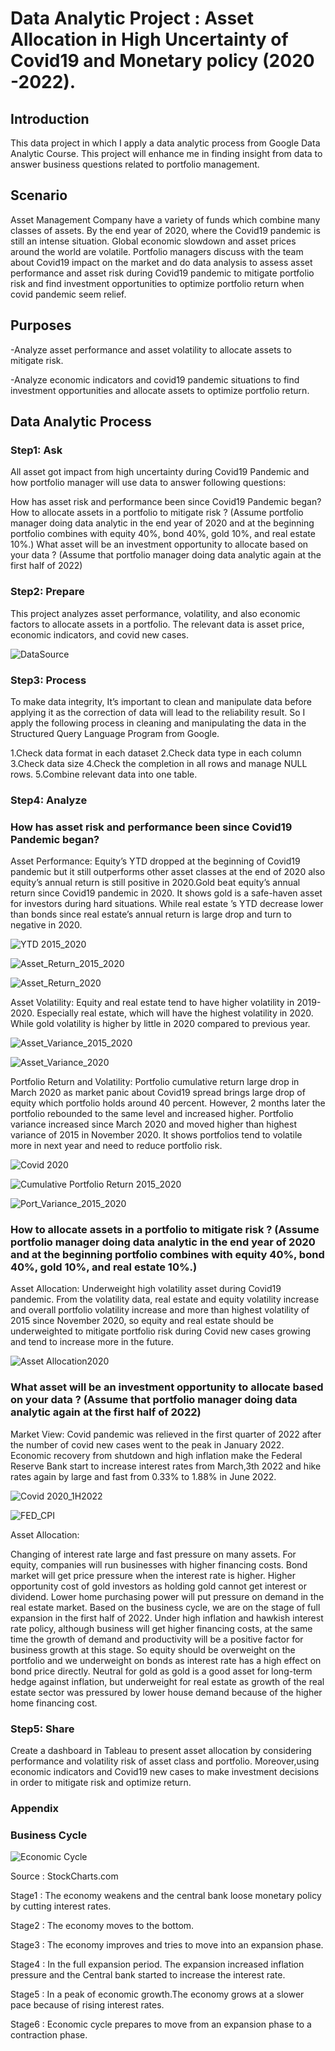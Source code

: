 

# Data Analytic Project : Asset Allocation in High Uncertainty of Covid19 and Monetary policy (2020 -2022).

## Introduction

This data project in which I apply a data analytic process from Google Data Analytic Course. This project will enhance me in finding insight from data to answer business questions related to portfolio management.

## Scenario

Asset Management Company have a variety of funds which combine many classes of assets. By the end year of 2020, where the Covid19 pandemic is still an intense situation. Global economic slowdown and asset prices around the world are volatile. Portfolio managers discuss with the team about Covid19 impact on the market and do data analysis to assess asset performance and asset risk during Covid19 pandemic to mitigate portfolio risk and find investment opportunities to optimize portfolio return when covid pandemic seem relief.

## Purposes

-Analyze asset performance and asset volatility to allocate assets to mitigate risk.

-Analyze economic indicators and covid19 pandemic situations to find investment opportunities and allocate assets to optimize portfolio return.

## Data Analytic Process

### Step1: Ask

All asset got impact from high uncertainty during Covid19 Pandemic and how portfolio manager will use data to answer following questions:

How has asset risk and performance been since Covid19 Pandemic began?
How to allocate assets in a portfolio to mitigate risk ? (Assume portfolio manager doing data analytic in the end year of 2020 and at the beginning portfolio combines with equity 40%, bond 40%, gold 10%, and real estate 10%.)
What asset will be an investment opportunity to allocate based on your data ? (Assume that portfolio manager doing data analytic again at the first half of 2022)


### Step2: Prepare

This project analyzes asset performance, volatility, and also economic factors to allocate assets in a portfolio. The relevant data is asset price, economic indicators, and covid new cases. 

![DataSource](https://github.com/sornsawan25ch/Asset-Performance-Volatility-SQL/assets/166679003/ac7d567e-bdf4-440a-89ac-41f6c4570135)

### Step3: Process

To make data integrity, It’s important to clean and manipulate data before applying it as the correction of data will lead to the reliability result. So I apply the following process in cleaning and manipulating the data in the Structured Query Language Program from Google.

1.Check data format in each dataset 
2.Check data type in each column
3.Check data size
4.Check the completion in all rows and manage NULL rows.
5.Combine relevant data into one table.       

### Step4: Analyze

### How has asset risk and performance been since Covid19 Pandemic began?

Asset Performance: Equity’s YTD dropped at the beginning of Covid19 pandemic but it still outperforms other asset classes at the end of 2020 also equity’s annual return is still positive in 2020.Gold beat equity’s annual return since Covid19 pandemic in 2020. It shows gold is a safe-haven asset for investors during hard situations. While real estate ’s YTD decrease lower than bonds since real estate’s annual return is large drop and turn to negative in 2020.

 ![YTD 2015_2020](https://github.com/sornsawan25ch/Asset-Performance-Volatility-SQL/assets/166679003/d64da150-dee1-43cb-b1cd-359f3b412f1e)


 ![Asset_Return_2015_2020](https://github.com/sornsawan25ch/Asset-Performance-Volatility-SQL/assets/166679003/badde1b1-4aed-4cc1-b9cc-96956e9773cf)


![Asset_Return_2020](https://github.com/sornsawan25ch/Asset-Performance-Volatility-SQL/assets/166679003/a2357079-67e6-434b-98c4-2a28a6b0578c)


Asset Volatility: Equity and real estate tend to have higher volatility in 2019-2020. Especially real estate, which will have the highest volatility in 2020. While gold volatility is higher by little in 2020 compared to previous year.

![Asset_Variance_2015_2020](https://github.com/sornsawan25ch/Asset-Performance-Volatility-SQL/assets/166679003/b4ef9d50-3ae7-4a94-a526-7970b1f3d6e9)


![Asset_Variance_2020](https://github.com/sornsawan25ch/Asset-Performance-Volatility-SQL/assets/166679003/9158942c-7be3-40ce-b965-ff33bb07a000)



Portfolio Return and Volatility: Portfolio cumulative return large drop in March 2020 as market panic about Covid19 spread brings large drop of equity which portfolio holds around 40 percent. However, 2 months later the portfolio rebounded to the same level and increased higher. Portfolio variance increased since March 2020 and moved higher than highest variance of 2015 in November 2020. It shows portfolios tend to volatile more in next year and need to reduce portfolio risk.

![Covid 2020](https://github.com/sornsawan25ch/Asset-Performance-Volatility-SQL/assets/166679003/6e75dca3-7383-49f9-9f4c-c3b4f46d392a)


![Cumulative Portfolio Return 2015_2020](https://github.com/sornsawan25ch/Asset-Performance-Volatility-SQL/assets/166679003/05b5ccb2-8a7d-49d4-9328-b1d07c86aae7)


![Port_Variance_2015_2020](https://github.com/sornsawan25ch/Asset-Performance-Volatility-SQL/assets/166679003/76903d05-4260-4936-8d20-8bab081f17ff)



### How to allocate assets in a portfolio to mitigate risk ? (Assume portfolio manager doing data analytic in the end year of 2020 and at the beginning portfolio combines with equity 40%, bond 40%, gold 10%, and real estate 10%.)




Asset Allocation: Underweight high volatility asset during Covid19 pandemic. From the volatility data, real estate and equity volatility increase and overall portfolio volatility  increase and more than highest volatility of 2015 since November 2020, so equity and real estate should be underweighted to mitigate portfolio risk during Covid new cases growing and tend to increase more in the future. 

![Asset Allocation2020](https://github.com/sornsawan25ch/Asset-Performance-Volatility-SQL/assets/166679003/4ee621b7-7054-4e9b-a145-ccfa14b45b32)


### What asset will be an investment opportunity to allocate based on your data ? (Assume that portfolio manager doing data analytic again at the first half of 2022)


Market View: Covid pandemic was relieved in the first quarter of 2022 after the number of covid new cases went to the peak in January 2022. Economic recovery from shutdown and high inflation make the Federal Reserve Bank start to increase interest rates from March,3th 2022 and hike rates again by large and fast from 0.33% to 1.88% in June 2022.

![Covid 2020_1H2022](https://github.com/sornsawan25ch/Asset-Performance-Volatility-SQL/assets/166679003/1b5907a0-af98-46d3-92fb-ad14dbc82a7a)


![FED_CPI](https://github.com/sornsawan25ch/Asset-Performance-Volatility-SQL/assets/166679003/0ea2ba8e-8777-4eb9-a16f-c23d9895d606)



Asset Allocation: 

Changing of interest rate large and fast pressure on many assets. For equity, companies will run businesses with higher financing costs. Bond market will get price pressure when the interest rate is higher. Higher opportunity cost of gold investors as holding gold cannot get interest or dividend. Lower home purchasing power will put pressure on demand in the real estate market. Based on the business cycle, we are on the stage of full expansion in the first half of 2022. Under high inflation and hawkish interest rate policy, although business will get higher financing costs, at the same time the growth of demand and productivity will be a positive factor for business growth at this stage. So equity should be overweight on the portfolio and we underweight on bonds as interest rate has a high effect on bond price directly. Neutral for gold as gold is a good asset for long-term hedge against inflation, but underweight for real estate as growth of the real estate sector was pressured by lower house demand  because of the higher home financing cost.



### Step5: Share


Create a dashboard in Tableau to present asset allocation by considering performance and volatility risk of asset class and portfolio. Moreover,using economic indicators and Covid19 new cases to make investment decisions in order to mitigate risk and optimize return.


### Appendix

### Business Cycle

![Economic Cycle](https://github.com/sornsawan25ch/Asset-Performance-Volatility-SQL/assets/166679003/a2fa3c11-14b1-4592-a4db-2f64750bab46)

Source : StockCharts.com

Stage1 : The economy weakens and the central bank loose monetary policy by cutting interest rates.

Stage2 : The economy moves to the bottom.

Stage3 : The economy improves and tries to move into an expansion phase.

Stage4 : In the full expansion period. The expansion increased inflation pressure and the Central bank started to increase the interest rate.

Stage5 : In a peak of economic growth.The economy grows at a slower pace because of rising interest rates.

Stage6 : Economic cycle prepares to move from an expansion phase to a contraction phase.

